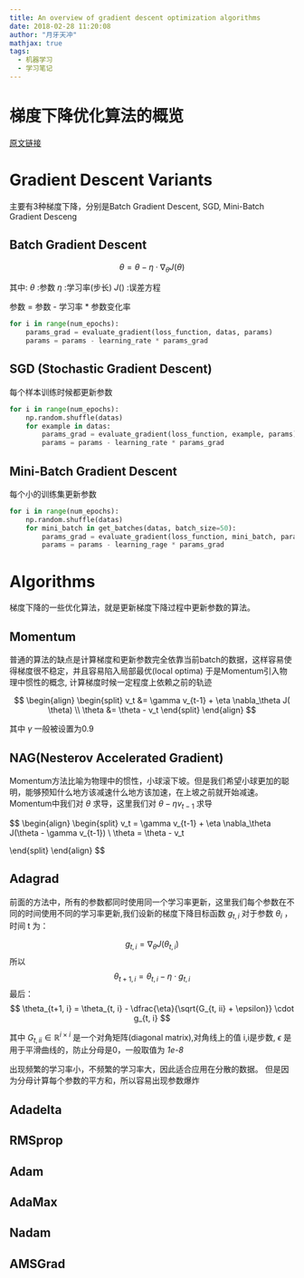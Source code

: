 ```yaml
---
title: An overview of gradient descent optimization algorithms
date: 2018-02-28 11:20:08
author: "月牙天冲"
mathjax: true
tags:
  - 机器学习
  - 学习笔记
---
```


# 梯度下降优化算法的概览
[原文链接](http://ruder.io/optimizing-gradient-descent/index.html)

# Gradient Descent Variants
主要有3种梯度下降，分别是Batch Gradient Descent, SGD, Mini-Batch Gradient Desceng

## Batch Gradient Descent

$$
\theta = \theta - \eta \cdot \nabla_\theta J( \theta)
$$

其中:
    $\theta$ :参数
    $\eta$ :学习率(步长)
    $J()$ :误差方程

参数 = 参数 - 学习率 * 参数变化率
```python
for i in range(num_epochs):
    params_grad = evaluate_gradient(loss_function, datas, params)
    params = params - learning_rate * params_grad

```

## SGD (Stochastic Gradient Descent)
每个样本训练时候都更新参数

```python
for i in range(num_epochs):
    np.random.shuffle(datas)
    for example in datas:
        params_grad = evaluate_gradient(loss_function, example, params)
        params = params - learning_rate * params_grad
```

## Mini-Batch Gradient Descent
每个小的训练集更新参数
```python
for i in range(num_epochs):
    np.random.shuffle(datas)
    for mini_batch in get_batches(datas, batch_size=50):
        params_grad = evaluate_gradient(loss_function, mini_batch, params)
        params = params - learning_rage * params_grad
```


# Algorithms
梯度下降的一些优化算法，就是更新梯度下降过程中更新参数的算法。

## Momentum
普通的算法的缺点是计算梯度和更新参数完全依靠当前batch的数据，这样容易使得梯度很不稳定，并且容易陷入局部最优(local optima)
于是Momentum引入物理中惯性的概念, 计算梯度时候一定程度上依赖之前的轨迹


$$
\begin{align}
\begin{split}
v_t &= \gamma v_{t-1} + \eta \nabla_\theta J( \theta) \\  
\theta &= \theta - v_t
\end{split}
\end{align}
$$

其中 $\gamma$ 一般被设置为0.9

## NAG(Nesterov Accelerated Gradient)
Momentum方法比喻为物理中的惯性，小球滚下坡。但是我们希望小球更加的聪明，能够预知什么地方该减速什么地方该加速，在上坡之前就开始减速。Momentum中我们对 $\theta$ 求导，这里我们对 $\theta - \eta v_{t-1}$ 求导

$$
\begin{align}
\begin{split}
v_t = \gamma v_{t-1} + \eta \nabla_\theta J(\theta - \gamma v_{t-1}) \\
\theta = \theta - v_t

\end{split}
\end{align}
$$

## Adagrad
前面的方法中，所有的参数都同时使用同一个学习率更新，这里我们每个参数在不同的时间使用不同的学习率更新,我们设新的梯度下降目标函数 $g_{t, i}$ 对于参数 $\theta_i$ ，时间 t 为：

$$
g_{t, i} = \nabla_\theta J(\theta_{t,i})
$$
所以
$$
\theta_{t+1, i} = \theta_{t, i} - \eta \cdot g_{t, i}
$$
最后：
$$
\theta_{t+1, i} = \theta_{t, i} - \dfrac{\eta}{\sqrt{G_{t, ii} + \epsilon}} \cdot g_{t, i}
$$

其中 $G_{t, ii} \in \mathbb{R}^{i \times i}$ 是一个对角矩阵(diagonal matrix),对角线上的值 i,i是步数, $\epsilon$ 是用于平滑曲线的，防止分母是0，一般取值为 *1e-8*



出现频繁的学习率小，不频繁的学习率大，因此适合应用在分散的数据。
但是因为分母计算每个参数的平方和，所以容易出现参数爆炸

## Adadelta


## RMSprop

## Adam

## AdaMax

## Nadam

## AMSGrad
